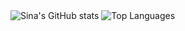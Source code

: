 <picture>
  <source media="(prefers-color-scheme: dark)" srcset="https://github-readme-stats.vercel.app/api?username=sina-negarandeh&count_private=true&show_icons=true&title_color=6BA4F8&icon_color=64B65D&text_color=CAD1D8&bg_color=0E1116">
  <source media="(prefers-color-scheme: light)" srcset="https://github-readme-stats.vercel.app/api?username=sina-negarandeh&count_private=true&show_icons=true&title_color=2E67D3&icon_color=69CD67&text_color=586069&bg_color=FFFFFF">
  <img alt="Sina's GitHub stats" src="https://github-readme-stats.vercel.app/api?username=sina-negarandeh&count_private=true&show_icons=true&title_color=2E67D3&icon_color=69CD67&text_color=586069&bg_color=FFFFFF">
</picture>

<picture>
  <source media="(prefers-color-scheme: dark)" srcset="https://github-readme-stats.vercel.app/api/top-langs/?username=sina-negarandeh&layout=compact&langs_count=10&title_color=6BA4F8&text_color=CAD1D8&bg_color=0E1116">
  <source media="(prefers-color-scheme: light)" srcset="https://github-readme-stats.vercel.app/api/top-langs/?username=sina-negarandeh&layout=compact&langs_count=10&title_color=2E67D3&text_color=586069&bg_color=FFFFFF">
  <img alt="Top Languages" src="https://github-readme-stats.vercel.app/api/top-langs/?username=sina-negarandeh&layout=compact&langs_count=10&title_color=2E67D3&text_color=586069&bg_color=FFFFFF">
</picture>

<!--
### Hi there 👋

**sina-negarandeh/sina-negarandeh** is a ✨ _special_ ✨ repository because its `README.md` (this file) appears on your GitHub profile.

Here are some ideas to get you started:

- 🔭 I’m currently working on ...
- 🌱 I’m currently learning ...
- 👯 I’m looking to collaborate on ...
- 🤔 I’m looking for help with ...
- 💬 Ask me about ...
- 📫 How to reach me: ...
- 😄 Pronouns: ...
- ⚡ Fun fact: ...
-->
